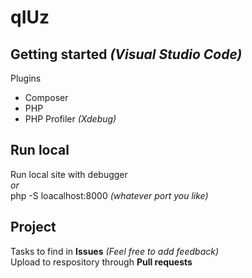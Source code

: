 # qIUz

## Getting started _(Visual Studio Code)_
Plugins
* Composer
* PHP
* PHP Profiler _(Xdebug)_

## Run local
Run local site with debugger <br>
_or_<br>
php -S loacalhost:8000 _(whatever port you like)_<br>

## Project
Tasks to find in **Issues** _(Feel free to add feedback)_<br>
Upload to respository through **Pull requests** <br>
